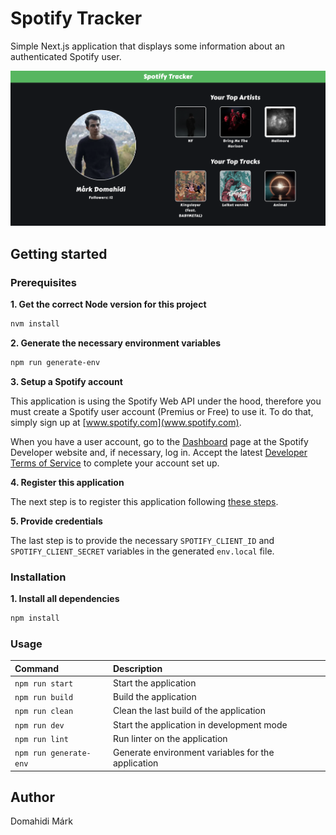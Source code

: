 # Spotify Tracker

Simple Next.js application that displays some information about an authenticated Spotify user.

![Preview image](public/images/preview.png)

## Getting started

### Prerequisites

**1. Get the correct Node version for this project**

```bash
nvm install
```

**2. Generate the necessary environment variables**

```bash
npm run generate-env
```

**3. Setup a Spotify account**

This application is using the Spotify Web API under the hood, therefore you must create a Spotify user account (Premius or Free) to use it. To do that, simply sign up at [www.spotify.com](www.spotify.com).

When you have a user account, go to the [Dashboard](https://developer.spotify.com/dashboard) page at the Spotify Developer website and, if necessary, log in. Accept the latest [Developer Terms of Service](https://developer.spotify.com/terms) to complete your account set up.

**4. Register this application**

The next step is to register this application following [these steps](https://developer.spotify.com/documentation/general/guides/authorization/app-settings/).

**5. Provide credentials**

The last step is to provide the necessary `SPOTIFY_CLIENT_ID` and `SPOTIFY_CLIENT_SECRET` variables in the generated `env.local` file.

### Installation

**1. Install all dependencies**

```bash
npm install
```

### Usage

| Command                | Description                                        |
| :--------------------- | :------------------------------------------------- |
| `npm run start`        | Start the application                              |
| `npm run build`        | Build the application                              |
| `npm run clean`        | Clean the last build of the application            |
| `npm run dev`          | Start the application in development mode          |
| `npm run lint`         | Run linter on the application                      |
| `npm run generate-env` | Generate environment variables for the application |

## Author

Domahidi Márk
